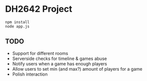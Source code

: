 # DH2642 Project

    npm install
    node app.js

## TODO
* Support for different rooms
* Serverside checks for timeline & games abuse
* Notify users when a game has enough players
* Allow users to set min (and max?) amount of players for a game
* Polish interaction
